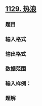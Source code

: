 ## [1129. 热浪](https://www.acwing.com/problem/content/1131/)

### 题目

### 输入格式

### 输出格式

### 数据范围

### 输入样例：



### 题解
